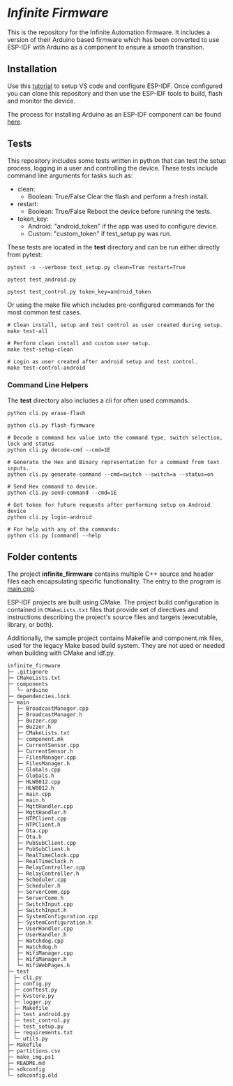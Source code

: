 # _Infinite Firmware_

This is the repository for the Infinite Automation firmware. It includes a version of their Arduino based firmware which has been converted to use ESP-IDF with Arduino as a component to ensure a smooth transition.

## Installation
Use this [tutorial](https://github.com/espressif/vscode-esp-idf-extension/blob/master/docs/tutorial/install.md) to setup VS code and configure ESP-IDF. Once configured you can clone this repository and then use the ESP-IDF tools to build, flash and monitor the device.

The process for installing Arduino as an ESP-IDF component can be found [here](https://espressif-docs.readthedocs-hosted.com/projects/arduino-esp32/en/latest/esp-idf_component.html).

## Tests
This repository includes some tests written in python that can test the setup process, logging in a user and controlling the device. These tests include command line arguments for tasks such as:

- clean: 
  - Boolean: True/False Clear the flash and perform a fresh install. 
- restart: 
  - Boolean: True/False Reboot the device before running the tests. 
- token_key: 
  - Android: "android_token" if the app was used to configure device.
  - Custom: "custom_token" if test_setup.py was run.


These tests are located in the **test** directory and can be run either directly from pytest:

```
pytest -s --verbose test_setup.py clean=True restart=True

pytest test_android.py

pytest test_control.py token_key=android_token
```

Or using the make file which includes pre-configured commands for the most common test cases.

```
# Clean install, setup and test control as user created during setup.
make test-all

# Perform clean install and custom user setup.
make test-setup-clean

# Login as user created after android setup and test control.
make test-control-android
```

### Command Line Helpers
The **test** directory also includes a cli for often used commands.
```
python cli.py erase-flash

python cli.py flash-firmware

# Decode a command hex value into the command type, switch selection, lock and status
python cli.py decode-cmd --cmd=1E

# Generate the Hex and Binary representation for a command from text inputs.
python cli.py generate-command --cmd=switch --switch=a --status=on

# Send Hex command to device.
python cli.py send-command --cmd=1E

# Get token for future requests after performing setup on Android device
python cli.py login-android

# For help with any of the commands:
python cli.py [command] --help

```
## Folder contents

The project **infinite_firmware** contains multiple C++ source and header files each encapsulating specific functionality. The entry to the program is [main.cpp](main/main.cpp).

ESP-IDF projects are built using CMake. The project build configuration is contained in `CMakeLists.txt`
files that provide set of directives and instructions describing the project's source files and targets
(executable, library, or both). 

Additionally, the sample project contains Makefile and component.mk files, used for the legacy Make based build system. 
They are not used or needed when building with CMake and idf.py.

```
infinite_firmware
├─ .gitignore
├─ CMakeLists.txt
├─ components
│  └─ arduino
├─ dependencies.lock
├─ main
│  ├─ BroadcastManager.cpp
│  ├─ BroadcastManager.h
│  ├─ Buzzer.cpp
│  ├─ Buzzer.h
│  ├─ CMakeLists.txt
│  ├─ component.mk
│  ├─ CurrentSensor.cpp
│  ├─ CurrentSensor.h
│  ├─ FilesManager.cpp
│  ├─ FilesManager.h
│  ├─ Globals.cpp
│  ├─ Globals.h
│  ├─ HLW8012.cpp
│  ├─ HLW8012.h
│  ├─ main.cpp
│  ├─ main.h
│  ├─ MqttHandler.cpp
│  ├─ MqttHandler.h
│  ├─ NTPClient.cpp
│  ├─ NTPClient.h
│  ├─ Ota.cpp
│  ├─ Ota.h
│  ├─ PubSubClient.cpp
│  ├─ PubSubClient.h
│  ├─ RealTimeClock.cpp
│  ├─ RealTimeClock.h
│  ├─ RelayController.cpp
│  ├─ RelayController.h
│  ├─ Scheduler.cpp
│  ├─ Scheduler.h
│  ├─ ServerComm.cpp
│  ├─ ServerComm.h
│  ├─ SwitchInput.cpp
│  ├─ SwitchInput.h
│  ├─ SystemConfiguration.cpp
│  ├─ SystemConfiguration.h
│  ├─ UserHandler.cpp
│  ├─ UserHandler.h
│  ├─ Watchdog.cpp
│  ├─ Watchdog.h
│  ├─ WifiManager.cpp
│  ├─ WifiManager.h
│  └─ WifiWebPages.h
├─ test
│ ├─ cli.py
│ ├─ config.py
│ ├─ conftest.py
│ ├─ kvstore.py
│ ├─ logger.py
│ ├─ Makefile
│ ├─ test_android.py
│ ├─ test_control.py
│ ├─ test_setup.py
│ ├─ requirements.txt
│ └─ utils.py
├─ Makefile
├─ partitions.csv
├─ make_img.ps1
├─ README.md
├─ sdkconfig
└─ sdkconfig.old
```